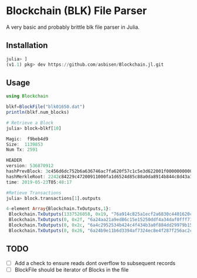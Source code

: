 # Blockchain (BLK) File Parser

A very basic and probably brittle blk file parser in Julia.  

## Installation

```julia
julia> ]
(v1.1) pkg> dev https://github.com/asbisen/Blockchain.jl.git
```

## Usage

```julia
using Blockchain

blkf=BlockFile("blk01650.dat") 
println(blkf.num_blocks)

# Retrieve a Block
julia> block=blkf[10]

Magic:  f9beb4d9
Size:  1139853
Num Tx: 2591

HEADER
version: 536870912
hashPrevBlock: 3c456d6dc752b6a636746ac7fa620f57c1c5e3d622001f000000000000000000
hashMerkleRoot: 2242c84229c47200911000fa1d6524d85c88a0da8914b844c8d43a1167d7cf1d
time: 2019-05-23T05:48:17

#Retieve Transactions
julia> block.transactions[1].outputs

4-element Array{Blockchain.TxOutputs,1}:
 Blockchain.TxOutputs(1337526058, 0x19, "76a914c825a1ecf2a6830c4401620c3a16f1995057c2ab88ac")
 Blockchain.TxOutputs(0, 0x2f, "6a24aa21a9ed86c15e15250ddf4a34daf0fff7178a2a7fa2df71549f2de524bb37c3f86ee4c1080000000000000000")
 Blockchain.TxOutputs(0, 0x2c, "6a4c2952534b424c4f434b3a0f884dd29979b15061897c391d3258922cd6787cd69747fe7dbe62f29f5cbcfc")
 Blockchain.TxOutputs(0, 0x26, "6a24b9e11b6d3394af7324ec8e4f287f256ac2c7331e0f485421c3feb60ba3af7c58cc34058b")

```

## TODO

- [ ] Add a check to ensure reads dont overflow to subsequent records
- [ ] BlockFile should be iterator of Blocks in the file

